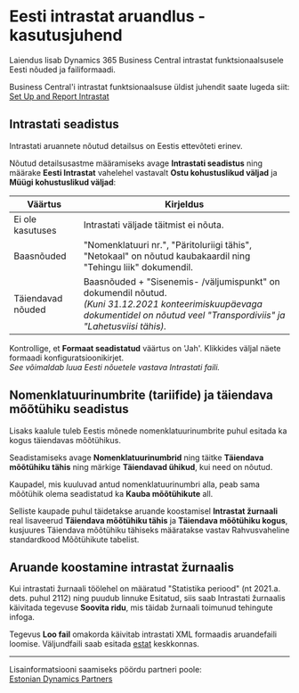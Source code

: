 ---
---
# Eesti intrastat aruandlus - kasutusjuhend
Laiendus lisab Dynamics 365 Business Central intrastat funktsionaalsusele Eesti nõuded ja failiformaadi.

Business Central'i intrastat funktsionaalsuse üldist juhendit saate lugeda siit:  
<a href="https://docs.microsoft.com/en-US/dynamics365/business-central/finance-how-setup-report-intrastat" target="_blank">Set Up and Report Intrastat</a>

## Intrastati seadistus
Intrastati aruannete nõutud detailsus on Eestis ettevõteti erinev.

Nõutud detailsusastme määramiseks avage **Intrastati seadistus** ning määrake **Eesti Intrastat** vahelehel vastavalt **Ostu kohustuslikud väljad** ja **Müügi kohustuslikud väljad**:

Väärtus | Kirjeldus
-- | --
Ei ole kasutuses | Intrastati väljade täitmist ei nõuta.
Baasnõuded | "Nomenklatuuri nr.", "Päritoluriigi tähis", "Netokaal" on nõutud kaubakaardil ning "Tehingu liik" dokumendil.
Täiendavad nõuded | Baasnõuded + "Sisenemis- /väljumispunkt" on dokumendil nõutud.<br>_(Kuni 31.12.2021 konteerimiskuupäevaga dokumentidel on nõutud veel "Transpordiviis" ja  "Lahetusviisi tähis)._

Kontrollige, et **Formaat seadistatud** väärtus on 'Jah'. Klikkides väljal näete formaadi konfiguratsioonikirjet.  
_See võimaldab luua Eesti nõuetele vastava Intrastati faili._  

## Nomenklatuurinumbrite (tariifide) ja täiendava mõõtühiku seadistus
Lisaks kaalule tuleb Eestis mõnede nomenklatuurinumbrite puhul esitada ka kogus täiendavas mõõtühikus.

Seadistamiseks avage **Nomenklatuurinumbrid** ning täitke **Täiendava mõõtühiku tähis** ning märkige **Täiendavad ühikud**, kui need on nõutud.
  
Kaupadel, mis kuuluvad antud nomenklatuurinumbri alla, peab sama mõõtühik olema seadistatud ka **Kauba mõõtühikute** all.

Selliste kaupade puhul täidetakse aruande koostamisel **Intrastat žurnaali** real lisaveerud **Täiendava mõõtühiku tähis** ja **Täiendava mõõtühiku kogus**, kusjuures Täiendava mõõtühiku tähiseks määratakse vastav Rahvusvaheline standardkood Mõõtühikute tabelist.

## Aruande koostamine intrastat žurnaalis
Kui intrastati žurnaali töölehel on määratud "Statistika periood" (nt 2021.a. dets. puhul 2112) ning puudub linnuke Esitatud, siis saab Intrastati žurnaalis käivitada tegevuse **Soovita ridu**, mis täidab žurnaali toimunud tehingute infoga.  

Tegevus **Loo fail** omakorda käivitab intrastati XML formaadis aruandefaili loomise.
Väljundfaili saab esitada <a href="https://estat.stat.ee/" target="_blank">estat</a> keskkonnas.

***

Lisainformatsiooni saamiseks pöördu partneri poole:  
<a href="https://dynamicspartnersee.github.io/docs/en-us/contacts" target="_blank">Estonian Dynamics Partners</a>
